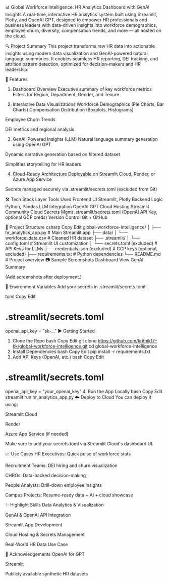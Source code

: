 📊 Global Workforce Intelligence: HR Analytics Dashboard with GenAI Insights
A real-time, interactive HR analytics system built using Streamlit, Plotly, and OpenAI GPT, designed to empower HR professionals and business leaders with data-driven insights into workforce demographics, employee churn, diversity, compensation trends, and more — all hosted on the cloud.

🔍 Project Summary
This project transforms raw HR data into actionable insights using modern data visualization and GenAI-powered natural language summaries. It enables seamless HR reporting, DEI tracking, and attrition pattern detection, optimized for decision-makers and HR leadership.

🚀 Features
1. Dashboard Overview
   Executive summary of key workforce metrics
   Filters for Region, Department, Gender, and Tenure

2. Interactive Data Visualizations
   Workforce Demographics (Pie Charts, Bar Charts)
   Compensation Distribution (Boxplots, Histograms)

Employee Churn Trends

DEI metrics and regional analysis

3. GenAI-Powered Insights (LLM)
Natural language summary generation using OpenAI GPT

Dynamic narrative generation based on filtered dataset

Simplifies storytelling for HR leaders

4. Cloud-Ready Architecture
Deployable on Streamlit Cloud, Render, or Azure App Service

Secrets managed securely via .streamlit/secrets.toml (excluded from Git)

🛠 Tech Stack
Layer	Tools Used
Frontend UI	Streamlit, Plotly
Backend Logic	Python, Pandas
LLM Integration	OpenAI GPT
Cloud Hosting	Streamlit Community Cloud
Secrets Mgmt	.streamlit/secrets.toml (OpenAI API Key, optional GCP creds)
Version Control	Git + GitHub

📁 Project Structure
csharp
Copy
Edit
global-workforce-intelligence/
│
├── hr_analytics_app.py          # Main Streamlit app
├── data/
│   └── workforce_data.csv       # Cleaned HR dataset
├── .streamlit/
│   └── config.toml              # Streamlit UI customization
│   └── secrets.toml (excluded)  # API Keys for LLMs
├── credentials.json (excluded)  # GCP keys (optional, excluded)
├── requirements.txt             # Python dependencies
└── README.md                    # Project overview
📷 Sample Screenshots
Dashboard View	GenAI Summary

(Add screenshots after deployment.)

🔑 Environment Variables
Add your secrets in .streamlit/secrets.toml:

toml
Copy
Edit
# .streamlit/secrets.toml
openai_api_key = "sk-..."
▶️ Getting Started
1. Clone the Repo
bash
Copy
Edit
git clone https://github.com/krithik17-kk/global-workforce-intelligence.git
cd global-workforce-intelligence
2. Install Dependencies
bash
Copy
Edit
pip install -r requirements.txt
3. Add API Keys (OpenAI, etc.)
bash
Copy
Edit
# .streamlit/secrets.toml
openai_api_key = "your_openai_key"
4. Run the App Locally
bash
Copy
Edit
streamlit run hr_analytics_app.py
☁️ Deploy to Cloud
You can deploy it using:

Streamlit Cloud

Render

Azure App Service (if needed)

Make sure to add your secrets.toml via Streamlit Cloud's dashboard UI.

📈 Use Cases
HR Executives: Quick pulse of workforce stats

Recruitment Teams: DEI hiring and churn visualization

CHROs: Data-backed decision-making

People Analysts: Drill-down employee insights

Campus Projects: Resume-ready data + AI + cloud showcase

✨ Highlight Skills
Data Analytics & Visualization

GenAI & OpenAI API Integration

Streamlit App Development

Cloud Hosting & Secrets Management

Real-World HR Data Use Case

📢 Acknowledgements
OpenAI for GPT

Streamlit

Publicly available synthetic HR datasets
